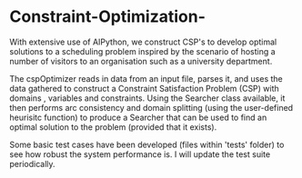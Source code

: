 # Constraint-Optimization-

With extensive use of AIPython, we construct CSP's to develop optimal solutions to a scheduling problem inspired by the scenario of hosting a number of visitors to an organisation such as a university department.

The cspOptimizer reads in data from an input file, parses it, and uses the data gathered to construct a Constraint Satisfaction Problem (CSP) with domains , variables and constraints. Using the Searcher class available, it then performs arc consistency and domain splitting (using the user-defined heurisitc function) to produce a Searcher that can be used to find an optimal solution to the problem (provided that it exists).

Some basic test cases have been developed (files within 'tests' folder) to see how robust the system performance is. I will update the test suite periodically.
